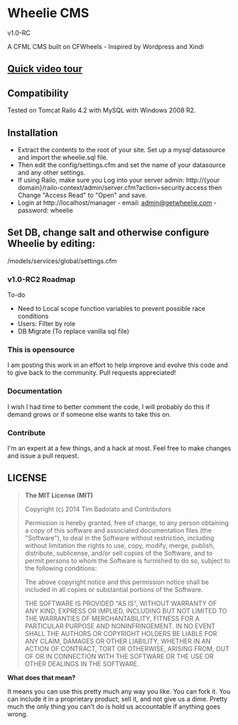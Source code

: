 # Wheelie CMS
v1.0-RC
 
A CFML CMS built on CFWheels - Inspired by Wordpress and Xindi

## [Quick video tour](http://youtu.be/7AAMkGP-y3E)

## Compatibility

Tested on Tomcat Railo 4.2 with MySQL with Windows 2008 R2.

## Installation

* Extract the contents to the root of your site. Set up a mysql datasource and import the wheelie.sql file. 
* Then edit the config/settings.cfm and set the name of your datasource and any other settings.
* If using Railo, make sure you Log into your server admin:
http://{your domain}/railo-context/admin/server.cfm?action=security.access then Change "Access Read" to "Open" and save.
* Login at http://localhost/manager - email: admin@getwheelie.com - password: wheelie

## Set DB, change salt and otherwise configure Wheelie by editing:
/models/services/global/settings.cfm

### v1.0-RC2 Roadmap

To-do
* Need to Local scope function variables to prevent possible race conditions
* Users: Filter by role
* DB Migrate (To replace vanilla sql file)

### This is opensource

I am posting this work in an effort to help improve and evolve this code and to give back to the community. Pull requests appreciated!

### Documentation

I wish I had time to better comment the code, I will probably do this if demand grows or if someone else wants to take this on.

### Contribute

I'm an expert at a few things, and a hack at most. Feel free to make changes and issue a pull request.

## LICENSE

>**The MIT License (MIT)**
>
>Copyright (c) 2014 Tim Badolato and Contributors
>
>Permission is hereby granted, free of charge, to any person obtaining a copy of this software and associated documentation files (the "Software"), to deal in the Software without restriction, including without limitation the rights to use, copy, modify, merge, publish, distribute, sublicense, and/or sell copies of the Software, and to permit persons to whom the Software is furnished to do so, subject to the following conditions:
>
>The above copyright notice and this permission notice shall be included in all copies or substantial portions of the Software.
>
>THE SOFTWARE IS PROVIDED "AS IS", WITHOUT WARRANTY OF ANY KIND, EXPRESS OR IMPLIED, INCLUDING BUT NOT LIMITED TO THE WARRANTIES OF MERCHANTABILITY, FITNESS FOR A PARTICULAR PURPOSE AND NONINFRINGEMENT. IN NO EVENT SHALL THE AUTHORS OR COPYRIGHT HOLDERS BE LIABLE FOR ANY CLAIM, DAMAGES OR OTHER LIABILITY, WHETHER IN AN ACTION OF CONTRACT, TORT OR OTHERWISE, ARISING FROM, OUT OF OR IN CONNECTION WITH THE SOFTWARE OR THE USE OR OTHER DEALINGS IN THE SOFTWARE.

**What does that mean?**

It means you can use this pretty much any way you like. You can fork it. You can include it in a proprietary product, sell it, and not give us a dime. Pretty much the only thing you can't do is hold us accountable if anything goes wrong.
